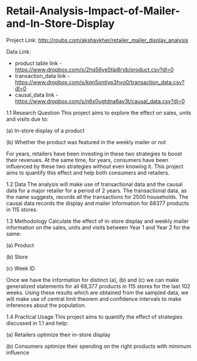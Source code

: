 # Retail-Analysis-Impact-of-Mailer-and-In-Store-Display

Project Link: http://rpubs.com/akshaykher/retailer_mailer_display_analysis

Data Link:

* product table link - https://www.dropbox.com/s/2hq56ye5tjp8ryb/product.csv?dl=0
* transaction_data link - https://www.dropbox.com/s/kqn5ontiyp3hvo0/transaction_data.csv?dl=0
* causal_data link - https://www.dropbox.com/s/n6x0ugtdna6av3t/causal_data.csv?dl=0

1.1 Research Question
This project aims to explore the effect on sales, units and visits due to:

(a) In-store display of a product

(b) Whether the product was featured in the weekly mailer or not

For years, retailers have been investing in these two strategies to boost their revenues. At the same time, for years, consumers have been influenced by these two strategies without even knowing it. This project aims to quantify this effect and help both consumers and retailers.

1.2 Data
The analysis will make use of transactional data and the causal data for a major retailer for a period of 2 years. The transactional data, as the name suggests, records all the transactions for 2500 households. The causal data records the display and mailer information for 68377 products in 115 stores.

1.3 Methodology
Calculate the effect of in-store display and weekly mailer information on the sales, units and visits between Year 1 and Year 2 for the same:

(a) Product

(b) Store

(c) Week ID

Once we have the information for distinct (a), (b) and (c) we can make generalized statements for all 68,377 products in 115 stores for the last 102 weeks. Using these results which are obtained from the sampled data, we will make use of central limit theorem and confidence intervals to make inferences about the population.

1.4 Practical Usage
This project aims to quantify the effect of strategies discussed in 1.1 and help:

(a) Retailers optimize their in-store display

(b) Consumers optimize their spending on the right products with minimum influence
